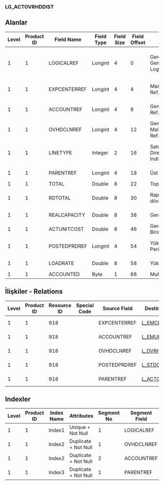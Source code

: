 ### LG_ACTOVRHDDIST

## Alanlar

**Level**|**Product ID**|**Field Name**|**Field Type**|**Field Size**|**Field Offset**|**Türkçe Açıklama**|**Expression**
-----|-----|-----|-----|-----|-----|-----|-----
1|1|LOGICALREF|Longint|4|0|Gerçekleşen Genel Gider Logical Ref.|Actual Overhead Loading Logical Reference
1|1|EXPCENTERREF|Longint|4|4|Masraf Merkezi Ref.|Overhead Pool Reference
1|1|ACCOUNTREF|Longint|4|8|Genel Muh. Hes. Ref.|G/L Account Reference
1|1|OVHDCLNREF|Longint|4|12|Genel gider - Malzeme satırı Ref.|Overhead Item Line Reference
1|1|LINETYPE|Integer|2|16|Satır Tipi (0: Direct, 1: Indirect)|Line Type ;0 Dolaysız;1 Dolaylı
1|1|PARENTREF|Longint|4|18|Üst satır ref.|Parent Line Reference
1|1|TOTAL|Double|8|22|Toplam|Total
1|1|RDTOTAL|Double|8|30|Raporlama dövizi - Toplam|Reporting Currency - Total
1|1|REALCAPACITY|Double|8|38|Gerçek Kapasite|Actual Capacity
1|1|ACTUNITCOST|Double|8|46|Gerçekleşen Birim Maliyeti|Actual Unit Cost
1|1|POSTEDPRDREF|Longint|4|54|Yükleme  Periyodu Ref.|Loading Period Reference
1|1|LOADRATE|Double|8|58|Yükleme  Oranı|Loading Rate
1|1|ACCOUNTED|Byte|1|66|Muhasebeleşmiş|Accounted

## İlişkiler - Relations
**Level**|**Product ID**|**Resource ID**|**Special Code**|**Source Field**|**Destination Table**|**Destination Field**|**Relation Type**|**Extra Condition**
-----|-----|-----|-----|-----|-----|-----|-----|-----
1|1|918||EXPCENTERREF|[L_EMCENTER](../L_EMCENTER "L_EMCENTER")|LOGICALREF|one-to-one|
1|1|918||ACCOUNTREF|[L_EMUHACC](../L_EMUHACC "L_EMUHACC")|LOGICALREF|one-to-one|
1|1|918||OVHDCLNREF|[L_OVRHDCENTERLN](../L_OVRHDCENTERLN "L_OVRHDCENTERLN")|LOGICALREF|one-to-one|
1|1|918||POSTEDPRDREF|[L_STDCOSTPERIOD](../L_STDCOSTPERIOD "L_STDCOSTPERIOD")|LOGICALREF|one-to-one|
1|1|918||PARENTREF|[L_ACTOVRHDDIST](../L_ACTOVRHDDIST "L_ACTOVRHDDIST")|LOGICALREF|one-to-one|

## Indexler
**Level**|**Product ID**|**Index Name**|**Attributes**|**Segment No**|**Segment Field**|**Sense**
-----|-----|-----|-----|-----|-----|-----
1|1|Index1|Unique + Not Null|1|LOGICALREF|Ascending
1|1|Index2|Duplicate + Not Null|1|OVHDCLNREF|Ascending
1|1|Index2|Duplicate + Not Null|2|ACCOUNTREF|Ascending
1|1|Index3|Duplicate + Not Null|1|PARENTREF|Ascending
